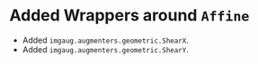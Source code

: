 # Added Wrappers around `Affine`

* Added `imgaug.augmenters.geometric.ShearX`.
* Added `imgaug.augmenters.geometric.ShearY`.
